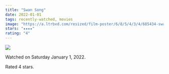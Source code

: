 ```yaml
---
title: "Swan Song"
date: 2022-01-01
tags: recently-watched, movies
image: "https://a.ltrbxd.com/resized/film-poster/6/8/5/4/3/4/685434-swan-song-0-600-0-900-crop.jpg?v=1d667a7bc1"
stars: "★★★★"
rating: "4"
---
```


<div class="letterboxd-movie-data-content">
   <p><img src="https://a.ltrbxd.com/resized/film-poster/6/8/5/4/3/4/685434-swan-song-0-600-0-900-crop.jpg?v=1d667a7bc1"/></p> <p>Watched on Saturday January 1, 2022.</p> 
  <p>Rated 4 stars.<p>
  <div class="float-clear"></div>
</div>